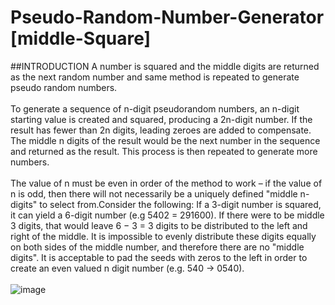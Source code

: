# Pseudo-Random-Number-Generator [middle-Square]
##INTRODUCTION
A number is squared and the middle digits are returned as the next random number and same method is repeated to generate pseudo random numbers. <br>
<br>
To generate a sequence of n-digit pseudorandom numbers, an n-digit starting value is created and squared, producing a 2n-digit number. If the result has fewer than 2n digits, leading zeroes are added to compensate. The middle n digits of the result would be the next number in the sequence and returned as the result. This process is then repeated to generate more numbers.<br><br>
The value of n must be even in order of the method to work – if the value of n is odd, then there will not necessarily be a uniquely defined "middle n-digits" to select from.Consider the following: If a 3-digit number is squared, it can yield a 6-digit number (e.g 5402 = 291600). If there were to be middle 3 digits, that would leave 6 − 3 = 3 digits to be distributed to the left and right of the middle. It is impossible to evenly distribute these digits equally on both sides of the middle number, and therefore there are no "middle digits". It is acceptable to pad the seeds with zeros to the left in order to create an even valued n digit number (e.g. 540 → 0540). <br><br>
                               ![image](https://github.com/user-attachments/assets/5aeed0a7-8416-4199-9132-eed440e9f4ec)
